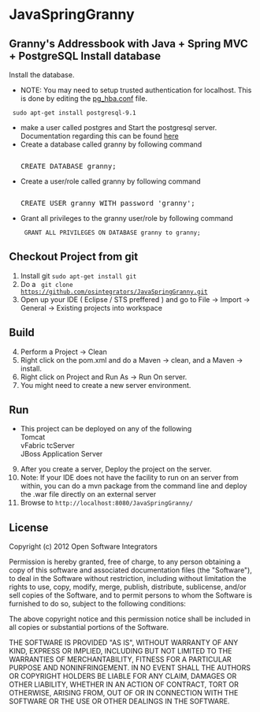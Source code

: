 JavaSpringGranny
================

Granny's Addressbook with Java + Spring MVC + PostgreSQL
Install database
----------------
Install the database.
* NOTE: You may need to setup trusted authentication for localhost. This is done by editing the [pg_hba.conf](http://www.postgresql.org/docs/devel/static/auth-pg-hba-conf.html) file.
<pre><code> sudo apt-get install postgresql-9.1</code></pre>
* make a user called postgres and Start the postgresql server. Documentation regarding this can be found [here](http://www.postgresql.org/docs/9.1/static/server-start.html)
* Create a database called granny by following command <pre><code> </code>CREATE DATABASE granny;</pre>
* Create a user/role called granny by following command <pre><code> </code>CREATE USER granny WITH password 'granny';</pre>
* Grant all privileges to the granny user/role by following command <pre><code> GRANT ALL PRIVILEGES ON DATABASE granny to granny; </code></pre>

Checkout Project from git
-------------------------
1. Install git  <code>sudo apt-get install git</code>
2. Do a <code> git clone https://github.com/osintegrators/JavaSpringGranny.git </code>
2. Open up your IDE ( Eclipse / STS preffered ) and go to File -> Import -> General -> Existing projects into workspace

Build
-----
4. Perform a Project -> Clean
5. Right click on the pom.xml and do a Maven -> clean, and a Maven -> install.
6. Right click on Project and Run As -> Run On server.
7. You might need to create a new server environment.

Run
---
* This project can be deployed on any of the following
<br> Tomcat
<br> vFabric tcServer
<br> JBoss Application Server
9. After you create a server, Deploy the project on the server. 
10. Note: If your IDE does not have the facility to run on an server from within, you can do a mvn package from the command line and deploy the .war file directly on an external server
11. Browse to <code>http://localhost:8080/JavaSpringGranny/</code>

License
--------

Copyright (c) 2012 Open Software Integrators

Permission is hereby granted, free of charge, to any person obtaining a copy of this software and associated documentation files (the "Software"), to deal in the Software without restriction, including without limitation the rights to use, copy, modify, merge, publish, distribute, sublicense, and/or sell copies of the Software, and to permit persons to whom the Software is furnished to do so, subject to the following conditions:

The above copyright notice and this permission notice shall be included in all copies or substantial portions of the Software.

THE SOFTWARE IS PROVIDED "AS IS", WITHOUT WARRANTY OF ANY KIND, EXPRESS OR IMPLIED, INCLUDING BUT NOT LIMITED TO THE WARRANTIES OF MERCHANTABILITY, FITNESS FOR A PARTICULAR PURPOSE AND NONINFRINGEMENT. IN NO EVENT SHALL THE AUTHORS OR COPYRIGHT HOLDERS BE LIABLE FOR ANY CLAIM, DAMAGES OR OTHER LIABILITY, WHETHER IN AN ACTION OF CONTRACT, TORT OR OTHERWISE, ARISING FROM, OUT OF OR IN CONNECTION WITH THE SOFTWARE OR THE USE OR OTHER DEALINGS IN THE SOFTWARE.

